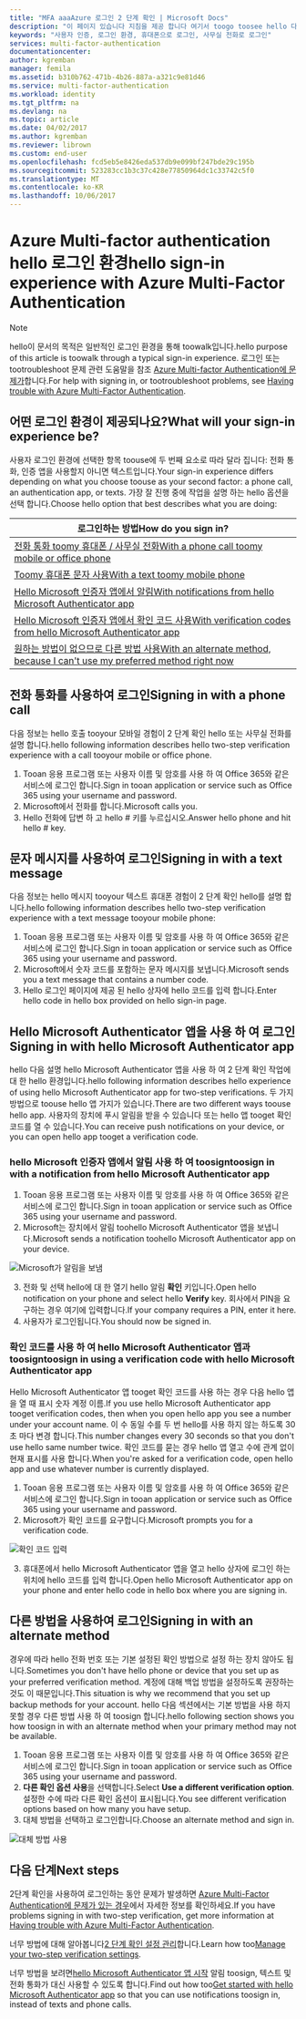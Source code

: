 ```yaml
---
title: "MFA aaaAzure 로그인 2 단계 확인 | Microsoft Docs"
description: "이 페이지 있습니다 지침을 제공 합니다 여기서 toogo toosee hello 다양 한 로그인 방법이 Azure MFA를 사용할 수 있습니다."
keywords: "사용자 인증, 로그인 환경, 휴대폰으로 로그인, 사무실 전화로 로그인"
services: multi-factor-authentication
documentationcenter: 
author: kgremban
manager: femila
ms.assetid: b310b762-471b-4b26-887a-a321c9e81d46
ms.service: multi-factor-authentication
ms.workload: identity
ms.tgt_pltfrm: na
ms.devlang: na
ms.topic: article
ms.date: 04/02/2017
ms.author: kgremban
ms.reviewer: librown
ms.custom: end-user
ms.openlocfilehash: fcd5eb5e8426eda537db9e099bf247bde29c195b
ms.sourcegitcommit: 523283cc1b3c37c428e77850964dc1c33742c5f0
ms.translationtype: MT
ms.contentlocale: ko-KR
ms.lasthandoff: 10/06/2017
---
```

# <a name="hello-sign-in-experience-with-azure-multi-factor-authentication"></a><span data-ttu-id="42f1d-104">Azure Multi-factor authentication hello 로그인 환경</span><span class="sxs-lookup"><span data-stu-id="42f1d-104">hello sign-in experience with Azure Multi-Factor Authentication</span></span>
> [!NOTE]
> <span data-ttu-id="42f1d-105">hello이 문서의 목적은 일반적인 로그인 환경을 통해 toowalk입니다.</span><span class="sxs-lookup"><span data-stu-id="42f1d-105">hello purpose of this article is toowalk through a typical sign-in experience.</span></span> <span data-ttu-id="42f1d-106">로그인 또는 tootroubleshoot 문제 관련 도움말을 참조 [Azure Multi-factor Authentication에 문제가](multi-factor-authentication-end-user-troubleshoot.md)합니다.</span><span class="sxs-lookup"><span data-stu-id="42f1d-106">For help with signing in, or tootroubleshoot problems, see [Having trouble with Azure Multi-Factor Authentication](multi-factor-authentication-end-user-troubleshoot.md).</span></span>

## <a name="what-will-your-sign-in-experience-be"></a><span data-ttu-id="42f1d-107">어떤 로그인 환경이 제공되나요?</span><span class="sxs-lookup"><span data-stu-id="42f1d-107">What will your sign-in experience be?</span></span>
<span data-ttu-id="42f1d-108">사용자 로그인 환경에 선택한 항목 toouse에 두 번째 요소로 따라 달라 집니다: 전화 통화, 인증 앱을 사용할지 아니면 텍스트입니다.</span><span class="sxs-lookup"><span data-stu-id="42f1d-108">Your sign-in experience differs depending on what you choose toouse as your second factor: a phone call, an authentication app, or texts.</span></span> <span data-ttu-id="42f1d-109">가장 잘 진행 중에 작업을 설명 하는 hello 옵션을 선택 합니다.</span><span class="sxs-lookup"><span data-stu-id="42f1d-109">Choose hello option that best describes what you are doing:</span></span>

| <span data-ttu-id="42f1d-110">로그인하는 방법</span><span class="sxs-lookup"><span data-stu-id="42f1d-110">How do you sign in?</span></span> | 
| --- |
| [<span data-ttu-id="42f1d-111">전화 통화 toomy 휴대폰 / 사무실 전화</span><span class="sxs-lookup"><span data-stu-id="42f1d-111">With a phone call toomy mobile or office phone</span></span>](#signing-in-with-a-phone-call) |
| [<span data-ttu-id="42f1d-112">Toomy 휴대폰 문자 사용</span><span class="sxs-lookup"><span data-stu-id="42f1d-112">With a text toomy mobile phone</span></span>](#signing-in-with-a-text-message)
| [<span data-ttu-id="42f1d-113">Hello Microsoft 인증자 앱에서 알림</span><span class="sxs-lookup"><span data-stu-id="42f1d-113">With notifications from hello Microsoft Authenticator app</span></span>](#signing-in-with-the-microsoft-authenticator-app-using-notification) |
| [<span data-ttu-id="42f1d-114">Hello Microsoft 인증자 앱에서 확인 코드 사용</span><span class="sxs-lookup"><span data-stu-id="42f1d-114">With verification codes from hello Microsoft Authenticator app</span></span>](#signing-in-with-the-microsoft-authenticator-app-using-verification-code) |
| [<span data-ttu-id="42f1d-115">원하는 방법이 없으므로 다른 방법 사용</span><span class="sxs-lookup"><span data-stu-id="42f1d-115">With an alternate method, because I can't use my preferred method right now</span></span>](#signing-in-with-an-alternate-method) |

## <a name="signing-in-with-a-phone-call"></a><span data-ttu-id="42f1d-116">전화 통화를 사용하여 로그인</span><span class="sxs-lookup"><span data-stu-id="42f1d-116">Signing in with a phone call</span></span>
<span data-ttu-id="42f1d-117">다음 정보는 hello 호출 tooyour 모바일 경험이 2 단계 확인 hello 또는 사무실 전화를 설명 합니다.</span><span class="sxs-lookup"><span data-stu-id="42f1d-117">hello following information describes hello two-step verification experience with a call tooyour mobile or office phone.</span></span>

1. <span data-ttu-id="42f1d-118">Tooan 응용 프로그램 또는 사용자 이름 및 암호를 사용 하 여 Office 365와 같은 서비스에 로그인 합니다.</span><span class="sxs-lookup"><span data-stu-id="42f1d-118">Sign in tooan application or service such as Office 365 using your username and password.</span></span>  
2. <span data-ttu-id="42f1d-119">Microsoft에서 전화를 합니다.</span><span class="sxs-lookup"><span data-stu-id="42f1d-119">Microsoft calls you.</span></span>  
3. <span data-ttu-id="42f1d-120">Hello 전화에 답변 하 고 hello # 키를 누르십시오.</span><span class="sxs-lookup"><span data-stu-id="42f1d-120">Answer hello phone and hit hello # key.</span></span>  

## <a name="signing-in-with-a-text-message"></a><span data-ttu-id="42f1d-121">문자 메시지를 사용하여 로그인</span><span class="sxs-lookup"><span data-stu-id="42f1d-121">Signing in with a text message</span></span>
<span data-ttu-id="42f1d-122">다음 정보는 hello 메시지 tooyour 텍스트 휴대폰 경험이 2 단계 확인 hello를 설명 합니다.</span><span class="sxs-lookup"><span data-stu-id="42f1d-122">hello following information describes hello two-step verification experience with a text message tooyour mobile phone:</span></span>

1. <span data-ttu-id="42f1d-123">Tooan 응용 프로그램 또는 사용자 이름 및 암호를 사용 하 여 Office 365와 같은 서비스에 로그인 합니다.</span><span class="sxs-lookup"><span data-stu-id="42f1d-123">Sign in tooan application or service such as Office 365 using your username and password.</span></span> 
2. <span data-ttu-id="42f1d-124">Microsoft에서 숫자 코드를 포함하는 문자 메시지를 보냅니다.</span><span class="sxs-lookup"><span data-stu-id="42f1d-124">Microsoft sends you a text message that contains a number code.</span></span> 
3. <span data-ttu-id="42f1d-125">Hello 로그인 페이지에 제공 된 hello 상자에 hello 코드를 입력 합니다.</span><span class="sxs-lookup"><span data-stu-id="42f1d-125">Enter hello code in hello box provided on hello sign-in page.</span></span> 

## <a name="signing-in-with-hello-microsoft-authenticator-app"></a><span data-ttu-id="42f1d-126">Hello Microsoft Authenticator 앱을 사용 하 여 로그인</span><span class="sxs-lookup"><span data-stu-id="42f1d-126">Signing in with hello Microsoft Authenticator app</span></span> 
<span data-ttu-id="42f1d-127">hello 다음 설명 hello Microsoft Authenticator 앱을 사용 하 여 2 단계 확인 작업에 대 한 hello 환경입니다.</span><span class="sxs-lookup"><span data-stu-id="42f1d-127">hello following information describes hello experience of using hello Microsoft Authenticator app for two-step verifications.</span></span> <span data-ttu-id="42f1d-128">두 가지 방법으로 toouse hello 앱 가지가 있습니다.</span><span class="sxs-lookup"><span data-stu-id="42f1d-128">There are two different ways toouse hello app.</span></span> <span data-ttu-id="42f1d-129">사용자의 장치에 푸시 알림을 받을 수 있습니다 또는 hello 앱 tooget 확인 코드를 열 수 있습니다.</span><span class="sxs-lookup"><span data-stu-id="42f1d-129">You can receive push notifications on your device, or you can open hello app tooget a verification code.</span></span>

### <a name="toosign-in-with-a-notification-from-hello-microsoft-authenticator-app"></a><span data-ttu-id="42f1d-130">hello Microsoft 인증자 앱에서 알림 사용 하 여 toosign</span><span class="sxs-lookup"><span data-stu-id="42f1d-130">toosign in with a notification from hello Microsoft Authenticator app</span></span>
1. <span data-ttu-id="42f1d-131">Tooan 응용 프로그램 또는 사용자 이름 및 암호를 사용 하 여 Office 365와 같은 서비스에 로그인 합니다.</span><span class="sxs-lookup"><span data-stu-id="42f1d-131">Sign in tooan application or service such as Office 365 using your username and password.</span></span>
2. <span data-ttu-id="42f1d-132">Microsoft는 장치에서 알림 toohello Microsoft Authenticator 앱을 보냅니다.</span><span class="sxs-lookup"><span data-stu-id="42f1d-132">Microsoft sends a notification toohello Microsoft Authenticator app on your device.</span></span>

  ![Microsoft가 알림을 보냄](./media/multi-factor-authentication-end-user-signin/notify.png)

3. <span data-ttu-id="42f1d-134">전화 및 선택 hello에 대 한 열기 hello 알림 **확인** 키입니다.</span><span class="sxs-lookup"><span data-stu-id="42f1d-134">Open hello notification on your phone and select hello **Verify** key.</span></span> <span data-ttu-id="42f1d-135">회사에서 PIN을 요구하는 경우 여기에 입력합니다.</span><span class="sxs-lookup"><span data-stu-id="42f1d-135">If your company requires a PIN, enter it here.</span></span>
4. <span data-ttu-id="42f1d-136">사용자가 로그인됩니다.</span><span class="sxs-lookup"><span data-stu-id="42f1d-136">You should now be signed in.</span></span>

### <a name="toosign-in-using-a-verification-code-with-hello-microsoft-authenticator-app"></a><span data-ttu-id="42f1d-137">확인 코드를 사용 하 여 hello Microsoft Authenticator 앱과 toosign</span><span class="sxs-lookup"><span data-stu-id="42f1d-137">toosign in using a verification code with hello Microsoft Authenticator app</span></span>

<span data-ttu-id="42f1d-138">Hello Microsoft Authenticator 앱 tooget 확인 코드를 사용 하는 경우 다음 hello 앱을 열 때 표시 숫자 계정 이름.</span><span class="sxs-lookup"><span data-stu-id="42f1d-138">If you use hello Microsoft Authenticator app tooget verification codes, then when you open hello app you see a number under your account name.</span></span> <span data-ttu-id="42f1d-139">이 수 동일 수를 두 번 hello를 사용 하지 않는 하도록 30 초 마다 변경 합니다.</span><span class="sxs-lookup"><span data-stu-id="42f1d-139">This number changes every 30 seconds so that you don't use hello same number twice.</span></span> <span data-ttu-id="42f1d-140">확인 코드를 묻는 경우 hello 앱 열고 수에 관계 없이 현재 표시를 사용 합니다.</span><span class="sxs-lookup"><span data-stu-id="42f1d-140">When you're asked for a verification code, open hello app and use whatever number is currently displayed.</span></span> 

1. <span data-ttu-id="42f1d-141">Tooan 응용 프로그램 또는 사용자 이름 및 암호를 사용 하 여 Office 365와 같은 서비스에 로그인 합니다.</span><span class="sxs-lookup"><span data-stu-id="42f1d-141">Sign in tooan application or service such as Office 365 using your username and password.</span></span>
2. <span data-ttu-id="42f1d-142">Microsoft가 확인 코드를 요구합니다.</span><span class="sxs-lookup"><span data-stu-id="42f1d-142">Microsoft prompts you for a verification code.</span></span>

  ![확인 코드 입력](./media/multi-factor-authentication-end-user-signin/verify3.png)

3. <span data-ttu-id="42f1d-144">휴대폰에서 hello Microsoft Authenticator 앱을 열고 hello 상자에 로그인 하는 위치에 hello 코드를 입력 합니다.</span><span class="sxs-lookup"><span data-stu-id="42f1d-144">Open hello Microsoft Authenticator app on your phone and enter hello code in hello box where you are signing in.</span></span>

## <a name="signing-in-with-an-alternate-method"></a><span data-ttu-id="42f1d-145">다른 방법을 사용하여 로그인</span><span class="sxs-lookup"><span data-stu-id="42f1d-145">Signing in with an alternate method</span></span>
<span data-ttu-id="42f1d-146">경우에 따라 hello 전화 번호 또는 기본 설정된 확인 방법으로 설정 하는 장치 않아도 됩니다.</span><span class="sxs-lookup"><span data-stu-id="42f1d-146">Sometimes you don't have hello phone or device that you set up as your preferred verification method.</span></span> <span data-ttu-id="42f1d-147">계정에 대해 백업 방법을 설정하도록 권장하는 것도 이 때문입니다.</span><span class="sxs-lookup"><span data-stu-id="42f1d-147">This situation is why we recommend that you set up backup methods for your account.</span></span> <span data-ttu-id="42f1d-148">hello 다음 섹션에서는 기본 방법을 사용 하지 못할 경우 다른 방법 사용 하 여 toosign 합니다.</span><span class="sxs-lookup"><span data-stu-id="42f1d-148">hello following section shows you how toosign in with an alternate method when your primary method may not be available.</span></span>

1. <span data-ttu-id="42f1d-149">Tooan 응용 프로그램 또는 사용자 이름 및 암호를 사용 하 여 Office 365와 같은 서비스에 로그인 합니다.</span><span class="sxs-lookup"><span data-stu-id="42f1d-149">Sign in tooan application or service such as Office 365 using your username and password.</span></span>
2. <span data-ttu-id="42f1d-150">**다른 확인 옵션 사용**을 선택합니다.</span><span class="sxs-lookup"><span data-stu-id="42f1d-150">Select **Use a different verification option**.</span></span> <span data-ttu-id="42f1d-151">설정한 수에 따라 다른 확인 옵션이 표시됩니다.</span><span class="sxs-lookup"><span data-stu-id="42f1d-151">You see different verification options based on how many you have setup.</span></span>
3. <span data-ttu-id="42f1d-152">대체 방법을 선택하고 로그인합니다.</span><span class="sxs-lookup"><span data-stu-id="42f1d-152">Choose an alternate method and sign in.</span></span>

  ![대체 방법 사용](./media/multi-factor-authentication-end-user-signin/alt.png)

## <a name="next-steps"></a><span data-ttu-id="42f1d-154">다음 단계</span><span class="sxs-lookup"><span data-stu-id="42f1d-154">Next steps</span></span>

<span data-ttu-id="42f1d-155">2단계 확인을 사용하여 로그인하는 동안 문제가 발생하면 [Azure Multi-Factor Authentication에 문제가 있는 경우](multi-factor-authentication-end-user-troubleshoot.md)에서 자세한 정보를 확인하세요.</span><span class="sxs-lookup"><span data-stu-id="42f1d-155">If you have problems signing in with two-step verification, get more information at [Having trouble with Azure Multi-Factor Authentication](multi-factor-authentication-end-user-troubleshoot.md).</span></span>

<span data-ttu-id="42f1d-156">너무 방법에 대해 알아봅니다[2 단계 확인 설정 관리](multi-factor-authentication-end-user-manage-settings.md)합니다.</span><span class="sxs-lookup"><span data-stu-id="42f1d-156">Learn how too[Manage your two-step verification settings](multi-factor-authentication-end-user-manage-settings.md).</span></span>

<span data-ttu-id="42f1d-157">너무 방법을 보려면[hello Microsoft Authenticator 앱 시작](microsoft-authenticator-app-how-to.md) 알림 toosign, 텍스트 및 전화 통화가 대신 사용할 수 있도록 합니다.</span><span class="sxs-lookup"><span data-stu-id="42f1d-157">Find out how too[Get started with hello Microsoft Authenticator app](microsoft-authenticator-app-how-to.md) so that you can use notifications toosign in, instead of texts and phone calls.</span></span> 
